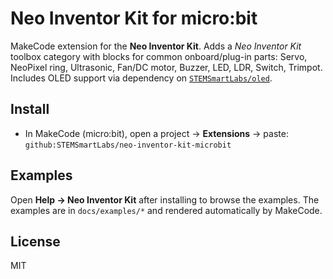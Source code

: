 
# Neo Inventor Kit for micro:bit

MakeCode extension for the **Neo Inventor Kit**. Adds a *Neo Inventor Kit* toolbox category with blocks for common onboard/plug-in parts:
Servo, NeoPixel ring, Ultrasonic, Fan/DC motor, Buzzer, LED, LDR, Switch, Trimpot.  
Includes OLED support via dependency on [`STEMSmartLabs/oled`](https://github.com/STEMSmartLabs/oled).

## Install
- In MakeCode (micro:bit), open a project → **Extensions** → paste: `github:STEMSmartLabs/neo-inventor-kit-microbit`

## Examples
Open **Help → Neo Inventor Kit** after installing to browse the examples. The examples are in `docs/examples/*` and rendered automatically by MakeCode.

## License
MIT
